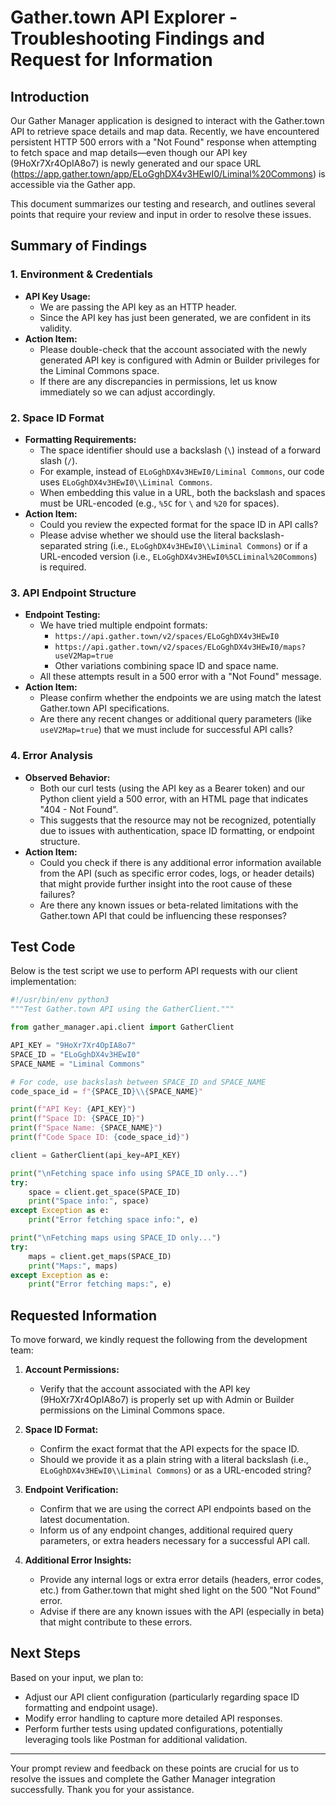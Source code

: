 # Gather.town API Explorer - Troubleshooting Findings and Request for Information

## Introduction

Our Gather Manager application is designed to interact with the Gather.town API to retrieve space details and map data. Recently, we have encountered persistent HTTP 500 errors with a "Not Found" response when attempting to fetch space and map details—even though our API key (9HoXr7Xr4OpIA8o7) is newly generated and our space URL (https://app.gather.town/app/ELoGghDX4v3HEwI0/Liminal%20Commons) is accessible via the Gather app.

This document summarizes our testing and research, and outlines several points that require your review and input in order to resolve these issues.

## Summary of Findings

### 1. Environment & Credentials

- **API Key Usage:**  
  - We are passing the API key as an HTTP header.  
  - Since the API key has just been generated, we are confident in its validity.
- **Action Item:**  
  - Please double-check that the account associated with the newly generated API key is configured with Admin or Builder privileges for the Liminal Commons space.  
  - If there are any discrepancies in permissions, let us know immediately so we can adjust accordingly.

### 2. Space ID Format

- **Formatting Requirements:**  
  - The space identifier should use a backslash (`\`) instead of a forward slash (`/`).  
  - For example, instead of `ELoGghDX4v3HEwI0/Liminal Commons`, our code uses `ELoGghDX4v3HEwI0\\Liminal Commons`.  
  - When embedding this value in a URL, both the backslash and spaces must be URL-encoded (e.g., `%5C` for `\` and `%20` for spaces).
- **Action Item:**  
  - Could you review the expected format for the space ID in API calls?  
  - Please advise whether we should use the literal backslash-separated string (i.e., `ELoGghDX4v3HEwI0\\Liminal Commons`) or if a URL-encoded version (i.e., `ELoGghDX4v3HEwI0%5CLiminal%20Commons`) is required.

### 3. API Endpoint Structure

- **Endpoint Testing:**  
  - We have tried multiple endpoint formats:
    - `https://api.gather.town/v2/spaces/ELoGghDX4v3HEwI0`
    - `https://api.gather.town/v2/spaces/ELoGghDX4v3HEwI0/maps?useV2Map=true`
    - Other variations combining space ID and space name.
  - All these attempts result in a 500 error with a "Not Found" message.
- **Action Item:**  
  - Please confirm whether the endpoints we are using match the latest Gather.town API specifications.  
  - Are there any recent changes or additional query parameters (like `useV2Map=true`) that we must include for successful API calls?

### 4. Error Analysis

- **Observed Behavior:**  
  - Both our curl tests (using the API key as a Bearer token) and our Python client yield a 500 error, with an HTML page that indicates "404 - Not Found".  
  - This suggests that the resource may not be recognized, potentially due to issues with authentication, space ID formatting, or endpoint structure.
- **Action Item:**  
  - Could you check if there is any additional error information available from the API (such as specific error codes, logs, or header details) that might provide further insight into the root cause of these failures?  
  - Are there any known issues or beta-related limitations with the Gather.town API that could be influencing these responses?

## Test Code

Below is the test script we use to perform API requests with our client implementation:

```python
#!/usr/bin/env python3
"""Test Gather.town API using the GatherClient."""

from gather_manager.api.client import GatherClient

API_KEY = "9HoXr7Xr4OpIA8o7"
SPACE_ID = "ELoGghDX4v3HEwI0"
SPACE_NAME = "Liminal Commons"

# For code, use backslash between SPACE_ID and SPACE_NAME
code_space_id = f"{SPACE_ID}\\{SPACE_NAME}"

print(f"API Key: {API_KEY}")
print(f"Space ID: {SPACE_ID}")
print(f"Space Name: {SPACE_NAME}")
print(f"Code Space ID: {code_space_id}")

client = GatherClient(api_key=API_KEY)

print("\nFetching space info using SPACE_ID only...")
try:
    space = client.get_space(SPACE_ID)
    print("Space info:", space)
except Exception as e:
    print("Error fetching space info:", e)

print("\nFetching maps using SPACE_ID only...")
try:
    maps = client.get_maps(SPACE_ID)
    print("Maps:", maps)
except Exception as e:
    print("Error fetching maps:", e)
```

## Requested Information

To move forward, we kindly request the following from the development team:

1. **Account Permissions:**  
   - Verify that the account associated with the API key (9HoXr7Xr4OpIA8o7) is properly set up with Admin or Builder permissions on the Liminal Commons space.

2. **Space ID Format:**  
   - Confirm the exact format that the API expects for the space ID.  
   - Should we provide it as a plain string with a literal backslash (i.e., `ELoGghDX4v3HEwI0\\Liminal Commons`) or as a URL-encoded string?

3. **Endpoint Verification:**  
   - Confirm that we are using the correct API endpoints based on the latest documentation.  
   - Inform us of any endpoint changes, additional required query parameters, or extra headers necessary for a successful API call.

4. **Additional Error Insights:**  
   - Provide any internal logs or extra error details (headers, error codes, etc.) from Gather.town that might shed light on the 500 "Not Found" error.  
   - Advise if there are any known issues with the API (especially in beta) that might contribute to these errors.

## Next Steps

Based on your input, we plan to:
- Adjust our API client configuration (particularly regarding space ID formatting and endpoint usage).
- Modify error handling to capture more detailed API responses.
- Perform further tests using updated configurations, potentially leveraging tools like Postman for additional validation.

---

Your prompt review and feedback on these points are crucial for us to resolve the issues and complete the Gather Manager integration successfully. Thank you for your assistance. 